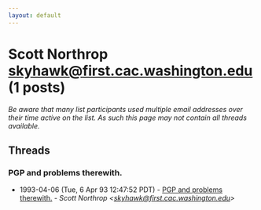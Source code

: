 ```yaml
---
layout: default
---
```


# Scott Northrop <skyhawk@first.cac.washington.edu> (1 posts)

_Be aware that many list participants used multiple email addresses over their time active on the list. As such this page may not contain all threads available._

## Threads

### PGP and problems therewith.
+ 1993-04-06 (Tue, 6 Apr 93 12:47:52 PDT) - [PGP and problems therewith.](/archive/1993/04/108606f11579fc224d55b56d259b092b1100d4bdb9a91262d746534b0c1a157a) - _Scott Northrop \<skyhawk@first.cac.washington.edu\>_

